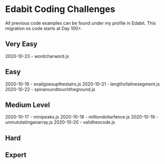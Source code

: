# Edabit Coding Challenges

All previous code examples can be found under my profile in Edabit. This migration os code starts at Day 100+.

## Very Easy

2020-10-23 - wordcharword.js

## Easy

2020-10-19 - snailgoesupthestairs.js
2020-10-21 - lengthofalinesegment.js
2020-10-22 - spinaroundtouchtheground.js

## Medium Level

2020-10-17 - minipeaks.js
2020-10-18 - milliondollarfence.js
2020-10-19 - unmututatinganarray.js
2020-10-20 - validhexcode.js

## Hard

## Expert
